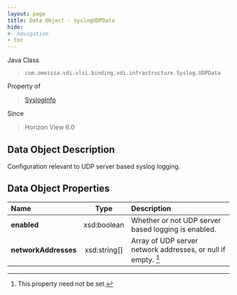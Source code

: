 ```yaml
---
layout: page
title: Data Object - SyslogUDPData
hide:
#- navigation
- toc
---
```






Java Class
> `com.omnissa.vdi.vlsi.binding.vdi.infrastructure.Syslog.UDPData`

Property of
> [SyslogInfo](vdi.infrastructure.Syslog.SyslogInfo.md#field_detail)

Since
> Horizon View 6.0


## Data Object Description

Configuration relevant to UDP server based syslog logging.

## Data Object Properties

 Name | Type | Description
:---|:---:|:---
**enabled**|  xsd:boolean|  Whether or not UDP server based logging is enabled.
**networkAddresses**|  xsd:string[]|  Array of UDP server network addresses, or null if empty. [^1]
 


 


[^1]: This property need not be set.